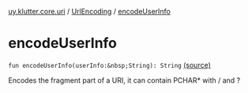 [uy.klutter.core.uri](../index.md) / [UrlEncoding](index.md) / [encodeUserInfo](.)


# encodeUserInfo
`fun encodeUserInfo(userInfo:&nbsp;String): String` [(source)](https://github.com/kohesive/klutter/blob/master/core-jdk6/src/main/kotlin/uy/klutter/core/uri/UrlEncoding.kt#L196)

Encodes the fragment part of a URI, it can contain PCHAR* with / and ?


